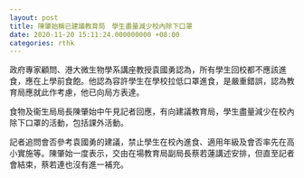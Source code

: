 ```yaml
---
layout: post
title: 陳肇始稱已建議教育局　學生盡量減少校內除下口罩
date: 2020-11-20 15:11:24.000000000 +08:00
categories: rthk
---
```


政府專家顧問、港大微生物學系講座教授袁國勇認為，所有學生回校都不應該進食，應在上學前食飽。他認為容許學生在學校拉低口罩進食，是嚴重錯誤，認為教育局應就此作考慮，他已向局方表達。

食物及衞生局局長陳肇始中午見記者回應，有向建議教育局，學生盡量減少在校內除下口罩的活動，包括課外活動。

記者追問會否參考袁國勇的建議，禁止學生在校內進食、適用年級及會否率先在高小實施等。陳肇始一度表示，交由在場教育局副局長蔡若蓮講述安排，但直至記者會結束，蔡若連也沒有進一補充。
